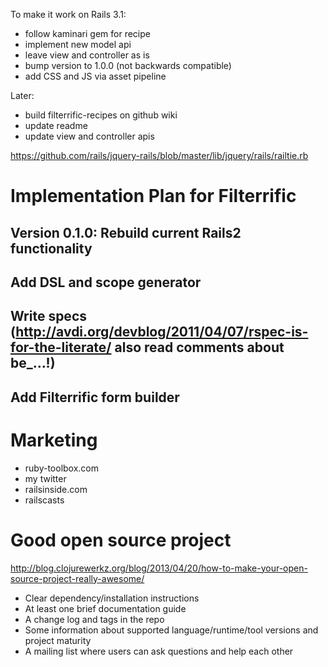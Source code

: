 To make it work on Rails 3.1:

* follow kaminari gem for recipe
* implement new model api
* leave view and controller as is
* bump version to 1.0.0 (not backwards compatible)
* add CSS and JS via asset pipeline

Later:
* build filterrific-recipes on github wiki
* update readme
* update view and controller apis

https://github.com/rails/jquery-rails/blob/master/lib/jquery/rails/railtie.rb

# Implementation Plan for Filterrific

## Version 0.1.0: Rebuild current Rails2 functionality

## Add DSL and scope generator
## Write specs (http://avdi.org/devblog/2011/04/07/rspec-is-for-the-literate/ also read comments about be_...!)
## Add Filterrific form builder


# Marketing

* ruby-toolbox.com
* my twitter
* railsinside.com
* railscasts


# Good open source project

http://blog.clojurewerkz.org/blog/2013/04/20/how-to-make-your-open-source-project-really-awesome/

* Clear dependency/installation instructions
* At least one brief documentation guide
* A change log and tags in the repo
* Some information about supported language/runtime/tool versions and project maturity
* A mailing list where users can ask questions and help each other
